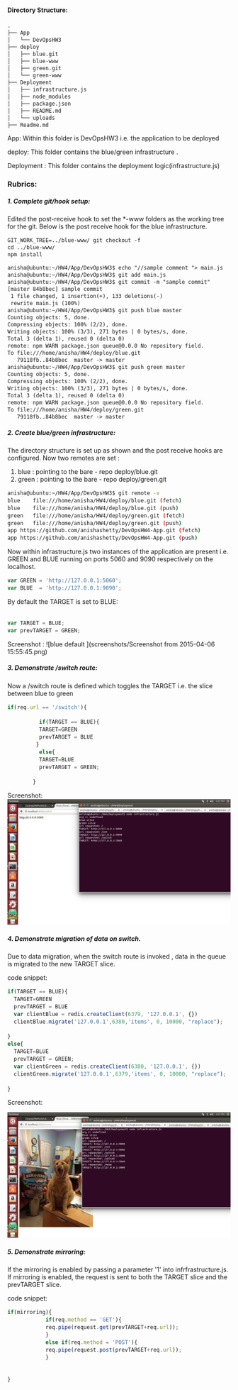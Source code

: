 #### Directory Structure:
```
.
├── App
│   └── DevOpsHW3
├── deploy
│   ├── blue.git
│   ├── blue-www
│   ├── green.git
│   └── green-www
├── Deployment
│   ├── infrastructure.js
│   ├── node_modules
│   ├── package.json
│   ├── README.md
│   └── uploads
├── Readme.md

```
App: Within this folder is DevOpsHW3 i.e. the application to be deployed

deploy: This folder contains the blue/green infrastructure .

Deployment : This folder contains the deployment logic(infrastructure.js)

### Rubrics:

##### 1. Complete git/hook setup:
Edited the post-receive hook to set the *-www folders as the working tree for the git.
Below is the post receive hook for the blue infrastructure.

```shell
GIT_WORK_TREE=../blue-www/ git checkout -f
cd ../blue-www/
npm install

```
```
anisha@ubuntu:~/HW4/App/DevOpsHW3$ echo "//sample comment "> main.js
anisha@ubuntu:~/HW4/App/DevOpsHW3$ git add main.js
anisha@ubuntu:~/HW4/App/DevOpsHW3$ git commit -m "sample commit"
[master 84b8bec] sample commit
 1 file changed, 1 insertion(+), 133 deletions(-)
 rewrite main.js (100%)
anisha@ubuntu:~/HW4/App/DevOpsHW3$ git push blue master
Counting objects: 5, done.
Compressing objects: 100% (2/2), done.
Writing objects: 100% (3/3), 271 bytes | 0 bytes/s, done.
Total 3 (delta 1), reused 0 (delta 0)
remote: npm WARN package.json queue@0.0.0 No repository field.
To file:///home/anisha/HW4/deploy/blue.git
   79118fb..84b8bec  master -> master
anisha@ubuntu:~/HW4/App/DevOpsHW3$ git push green master
Counting objects: 5, done.
Compressing objects: 100% (2/2), done.
Writing objects: 100% (3/3), 271 bytes | 0 bytes/s, done.
Total 3 (delta 1), reused 0 (delta 0)
remote: npm WARN package.json queue@0.0.0 No repository field.
To file:///home/anisha/HW4/deploy/green.git
   79118fb..84b8bec  master -> master

```

##### 2. Create blue/green infrastructure:
The directory structure is set up as shown and the post receive hooks are configured.
Now two remotes are set :
1. blue : pointing to the bare - repo deploy/blue.git
2. green : pointing to the bare - repo deploy/green.git

```bash
anisha@ubuntu:~/HW4/App/DevOpsHW3$ git remote -v
blue	file:///home/anisha/HW4/deploy/blue.git (fetch)
blue	file:///home/anisha/HW4/deploy/blue.git (push)
green	file:///home/anisha/HW4/deploy/green.git (fetch)
green	file:///home/anisha/HW4/deploy/green.git (push)
app	https://github.com/anishashetty/DevOpsHW4-App.git (fetch)
app	https://github.com/anishashetty/DevOpsHW4-App.git (push)

```
Now within infrastructure.js two instances of the application are present i.e. GREEN and BLUE running on ports 5060 and 9090 respectively on the localhost.

```javascript
var GREEN = 'http://127.0.0.1:5060';
var BLUE  = 'http://127.0.0.1:9090';

```

By default the TARGET is set to BLUE:
```javascript

var TARGET = BLUE;
var prevTARGET = GREEN;

```

Screenshot :
![blue default ](screenshots/Screenshot from 2015-04-06 15:55:45.png)

##### 3. Demonstrate /switch route:
Now a /switch route is defined which toggles the TARGET i.e. the slice between blue to green

```javascript
if(req.url == '/switch'){

          if(TARGET == BLUE){
          TARGET=GREEN
          prevTARGET = BLUE
         }
          else{
          TARGET=BLUE
          prevTARGET = GREEN;

        }

```
Screenshot:
![switch](screenshots/switch.png)

##### 4. Demonstrate migration of data on switch.
Due to data migration, when the switch route is invoked , data in the  queue is migrated to the new TARGET slice.

code snippet:
```javascript
if(TARGET == BLUE){
  TARGET=GREEN
  prevTARGET = BLUE
  var clientBlue = redis.createClient(6379, '127.0.0.1', {})
  clientBlue.migrate('127.0.0.1',6380,'items', 0, 10000, "replace");

}
else{
  TARGET=BLUE
  prevTARGET = GREEN;
  var clientGreen = redis.createClient(6380, '127.0.0.1', {})
  clientGreen.migrate('127.0.0.1',6379,'items', 0, 10000, "replace");

}

```

Screenshot:

![migrate](screenshots/meow_migration.png)


##### 5. Demonstrate mirroring:
If the mirroring is enabled by passing a parameter '1' into infrfrastructure.js.
If mirroring is enabled, the request is sent to both the TARGET slice and the prevTARGET slice.

code snippet:

```javascript
if(mirroring){
            if(req.method == 'GET'){
            req.pipe(request.get(prevTARGET+req.url));
            }
            else if(req.method = 'POST'){
            req.pipe(request.post(prevTARGET+req.url));
            }


}

```
